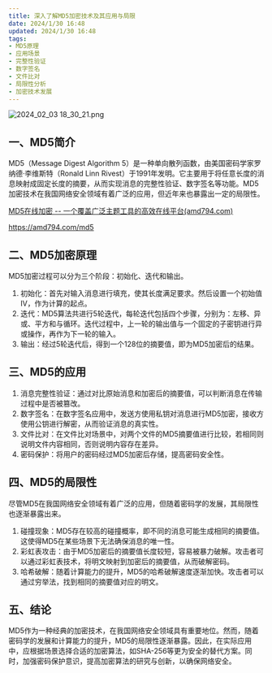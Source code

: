 ```yaml
---
title: 深入了解MD5加密技术及其应用与局限
date: 2024/1/30 16:48
updated: 2024/1/30 16:48
tags:
- MD5原理
- 应用场景
- 完整性验证
- 数字签名
- 文件比对
- 局限性分析
- 加密技术发展
---
```



<img src="https://static.amd794.com/blog/images/2024_02_03 18_30_21.png@blog" title="2024_02_03 18_30_21.png" alt="2024_02_03 18_30_21.png"/>

 

## 一、MD5简介

MD5（Message Digest Algorithm 5）是一种单向散列函数，由美国密码学家罗纳德·李维斯特（Ronald Linn Rivest）于1991年发明。它主要用于将任意长度的消息映射成固定长度的摘要，从而实现消息的完整性验证、数字签名等功能。MD5加密技术在我国网络安全领域有着广泛的应用，但近年来也暴露出一定的局限性。

[MD5在线加密 -- 一个覆盖广泛主题工具的高效在线平台(amd794.com)](https://amd794.com/md5)

https://amd794.com/md5

## 二、MD5加密原理

MD5加密过程可以分为三个阶段：初始化、迭代和输出。

1. 初始化：首先对输入消息进行填充，使其长度满足要求。然后设置一个初始值IV，作为计算的起点。
2. 迭代：MD5算法共进行5轮迭代，每轮迭代包括四个步骤，分别为：左移、异或、平方和与循环。迭代过程中，上一轮的输出值与一个固定的子密钥进行异或操作，再作为下一轮的输入。
3. 输出：经过5轮迭代后，得到一个128位的摘要值，即为MD5加密后的结果。

 

## 三、MD5的应用

1. 消息完整性验证：通过对比原始消息和加密后的摘要值，可以判断消息在传输过程中是否被篡改。
2. 数字签名：在数字签名应用中，发送方使用私钥对消息进行MD5加密，接收方使用公钥进行解密，从而验证消息的真实性。
3. 文件比对：在文件比对场景中，对两个文件的MD5摘要值进行比较，若相同则说明文件内容相同，否则说明内容存在差异。
4. 密码保护：将用户的密码经过MD5加密后存储，提高密码安全性。

 

## 四、MD5的局限性

尽管MD5在我国网络安全领域有着广泛的应用，但随着密码学的发展，其局限性也逐渐暴露出来。

1. 碰撞现象：MD5存在较高的碰撞概率，即不同的消息可能生成相同的摘要值。这使得MD5在某些场景下无法确保消息的唯一性。
2. 彩虹表攻击：由于MD5加密后的摘要值长度较短，容易被暴力破解。攻击者可以通过彩虹表技术，将明文映射到加密后的摘要值，从而破解密码。
3. 哈希破解：随着计算能力的提升，MD5的哈希破解速度逐渐加快。攻击者可以通过穷举法，找到相同的摘要值对应的明文。

 

## 五、结论

MD5作为一种经典的加密技术，在我国网络安全领域具有重要地位。然而，随着密码学的发展和计算能力的提升，MD5的局限性逐渐暴露。因此，在实际应用中，应根据场景选择合适的加密算法，如SHA-256等更为安全的替代方案。同时，加强密码保护意识，提高加密算法的研究与创新，以确保网络安全。